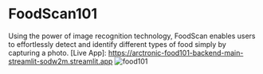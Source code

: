 # FoodScan101
Using the power of image recognition technology, FoodScan enables users to effortlessly detect and identify different types of food simply by capturing a photo.
[Live App]: https://arctronic-food101-backend-main-streamlit-sodw2m.streamlit.app
![food101](https://github.com/ratulMahjabin/FoodScan101/assets/60655884/b8bd6d7e-9f97-4f4e-9142-cfc3f4820e20)
